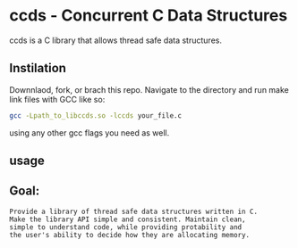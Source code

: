 # ccds - Concurrent C Data Structures

ccds is a C library that allows thread safe data structures.

## Instilation
Downnlaod, fork, or brach this repo.
Navigate to the directory and run make
link files with GCC like so:

```bash
gcc -Lpath_to_libccds.so -lccds your_file.c
```
using any other gcc flags you need as well.

## usage


## Goal:
    Provide a library of thread safe data structures written in C.
    Make the library API simple and consistent. Maintain clean, 
    simple to understand code, while providing protability and
    the user's ability to decide how they are allocating memory.



